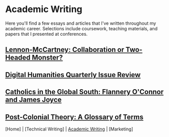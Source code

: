 # Academic Writing
Here you'll find a few essays and articles that I've written throughout my academic career. Selections include coursework, teaching materials, and papers that I presented at conferences.

## [Lennon-McCartney: Collaboration or Two-Headed Monster?](lennonmccartney.md)

## [Digital Humanities Quarterly Issue Review]()

## [Catholics in the Global South: Flannery O'Connor and James Joyce]()

## [Post-Colonial Theory: A Glossary of Terms]()

[Home] | [Technical Writing] | [Academic Writing](academicwriting.md) | [Marketing]
